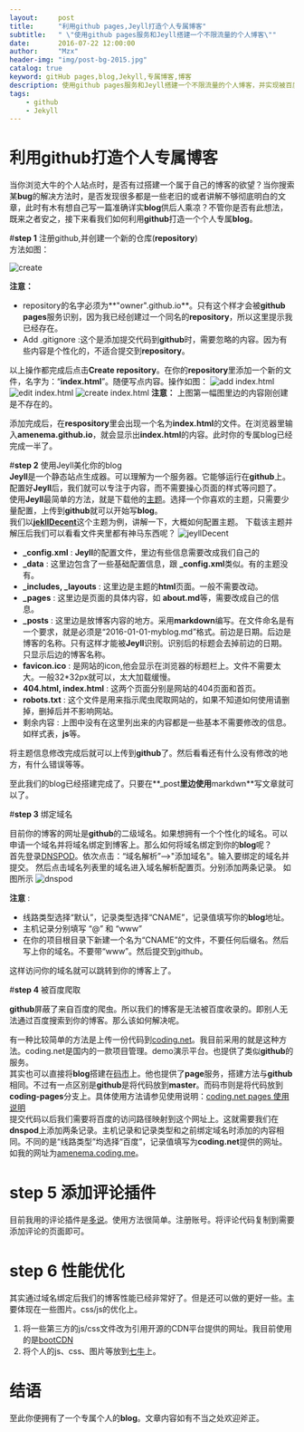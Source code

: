 ```yaml
---
layout:     post
title:      "利用github pages,Jeyll打造个人专属博客"
subtitle:   " \"使用github pages服务和Jeyll搭建一个不限流量的个人博客\""
date:       2016-07-22 12:00:00
author:     "Mzx"
header-img: "img/post-bg-2015.jpg"
catalog: true
keyword: gitHub pages,blog,Jekyll,专属博客,博客
description: 使用github pages服务和Jeyll搭建一个不限流量的个人博客，并实现被百度收录。
tags:
    - github
    - Jekyll
---
```



# 利用**github**打造个人专属博客
当你浏览大牛的个人站点时，是否有过搭建一个属于自己的博客的欲望？当你搜索某**bug**的解决方法时，是否发现很多都是一些老旧的或者讲解不够彻底明白的文章，此时有木有想自己写一篇准确详实**blog**供后人乘凉？不管你是否有此想法，既来之者安之，接下来看我们如何利用**github**打造一个个人专属**blog**。  

#**step 1** 注册github,并创建一个新的仓库(**repository**)  
方法如图：

![create](http://7xwfcm.com2.z0.glb.qiniucdn.com/img/blog_page_1.png)

**注意：**

* repository的名字必须为**"owner".github.io**。只有这个样才会被**github pages**服务识别，因为我已经创建过一个同名的**repository**，所以这里提示我已经存在。
* Add .gitignore :这个是添加提交代码到**github**时，需要忽略的内容。因为有些内容是个性化的，不适合提交到**repository**。

以上操作都完成后点击**Create repository**。在你的**repository**里添加一个新的文件，名字为：“**index.html**”。随便写点内容。操作如图：
![add index.html](http://7xwfcm.com2.z0.glb.qiniucdn.com/img/blog_img_2.png)
![edit index.html](http://7xwfcm.com2.z0.glb.qiniucdn.com/img/blog_img_3.png)
![create index.html](http://7xwfcm.com2.z0.glb.qiniucdn.com/img/blog_img_4.png)
**注意：** 上图第一幅图里边的内容刚创建是不存在的。

添加完成后，在**respository**里会出现一个名为**index.html**的文件。在浏览器里输入**amenema.github.io**，就会显示出**index.html**的内容。此时你的专属blog已经完成一半了。  

#**step 2** 使用Jeyll美化你的blog  
**Jeyll**是一个静态站点生成器。可以理解为一个服务器。它能够运行在**github**上。配置好**Jeyll**后，我们就可以专注于内容，而不需要操心页面的样式等问题了。  
使用**Jeyll**最简单的方法，就是下载他的[主题](http://jekyllthemes.org/)。选择一个你喜欢的主题，只需要少量配置，上传到**github**就可以开始写**blog**。  
我们以[**jekllDecent**](http://jekyllthemes.org/themes/jekyllDecent/)这个主题为例，讲解一下，大概如何配置主题。
下载该主题并解压后我们可以看看文件夹里都有神马东西呢？
![jeyllDecent](http://7xwfcm.com2.z0.glb.qiniucdn.com/img/blog_img_5.png)    

* **_config.xml** : **Jeyll**的配置文件，里边有些信息需要改成我们自己的
* **_data** : 这里边包含了一些基础配置信息，跟 **_config.xml**类似。有的主题没有。
* **_includes, _layouts** : 这里边是主题的**html**页面。一般不需要改动。
* **_pages** : 这里边是页面的具体内容，如 **about.md**等，需要改成自己的信息。
* **_posts** : 这里边是放博客内容的地方。采用**markdown**编写。在文件命名是有一个要求，就是必须是“2016-01-01-myblog.md”格式。前边是日期。后边是博客的名称。只有这样才能被**Jeyll**识别。识别后的标题会去掉前边的日期。只显示后边的博客名称。
* **favicon.ico** : 是网站的icon,他会显示在浏览器的标题栏上。文件不需要太大。一般32*32px就可以，太大加载缓慢。
* **404.html, index.html** : 这两个页面分别是网站的404页面和首页。
* **robots.txt** : 这个文件是用来指示爬虫爬取网站的，如果不知道如何使用请删掉，删掉后并不影响网站。
* 剩余内容 : 上图中没有在这里列出来的内容都是一些基本不需要修改的信息。如样式表，**js**等。

将主题信息修改完成后就可以上传到**github**了。然后看看还有什么没有修改的地方，有什么错误等等。

至此我们的blog已经搭建完成了。只要在**_post**里边使用**markdwn**写文章就可以了。  


#**step 3** 绑定域名  

目前你的博客的网址是**github**的二级域名。如果想拥有一个个性化的域名。可以申请一个域名并将域名绑定到博客上。那么如何将域名绑定到你的**blog**呢？  
首先登录[DNSPOD](https://www.dnspod.cn)。依次点击：“域名解析”-->"添加域名"。输入要绑定的域名并提交。
然后点击域名列表里的域名进入域名解析配置页。分别添加两条记录。  如图所示
![dnspod](http://7xwfcm.com2.z0.glb.qiniucdn.com/img/blog_img_6.png)    

**注意** :  

* 线路类型选择“默认”，记录类型选择“CNAME”，记录值填写你的**blog**地址。
* 主机记录分别填写 “@” 和 “www”
* 在你的项目根目录下新建一个名为“CNAME”的文件，不要任何后缀名。然后写上你的域名。不要带“www”。然后提交到github。

这样访问你的域名就可以跳转到你的博客上了。  

#**step 4** 被百度爬取   

**github**屏蔽了来自百度的爬虫。所以我们的博客是无法被百度收录的。即别人无法通过百度搜索到你的博客。那么该如何解决呢。

有一种比较简单的方法是上传一份代码到[coding.net](https://www.coding.net)。我目前采用的就是这种方法。coding.net是国内的一款项目管理。demo演示平台。也提供了类似**github**的服务。  
其实也可以直接将**blog**搭建在[码市](https://www.coding.net)上。他也提供了**page**服务，搭建方法与**github**相同。不过有一点区别是**github**是将代码放到**master**。而码市则是将代码放到**coding-pages**分支上。具体使用方法请参见使用说明：[coding.net pages 使用说明](https://coding.net/help/doc/pages/index.html)  
提交代码以后我们需要将百度的访问路径映射到这个网址上。这就需要我们在**dnspod**上添加两条记录。主机记录和记录类型和之前绑定域名时添加的内容相同。不同的是“线路类型”均选择“百度”，记录值填写为**coding.net**提供的网址。如我的网址为[amenema.coding.me](http://amenema.coding.me/)。   

# **step 5** 添加评论插件
目前我用的评论插件是[多说](http://duoshuo.com)。使用方法很简单。注册账号。将评论代码复制到需要添加评论的页面即可。
# **step 6** 性能优化
其实通过域名绑定后我们的博客性能已经非常好了。但是还可以做的更好一些。主要体现在一些图片。css/js的优化上。  
1. 将一些第三方的js/css文件改为引用开源的CDN平台提供的网址。我目前使用的是[bootCDN](http://www.bootcdn.cn/)  
2. 将个人的js、css、图片等放到[七牛](http://www.qiniu.com/)上。

# 结语
至此你便拥有了一个专属个人的**blog**。文章内容如有不当之处欢迎斧正。
